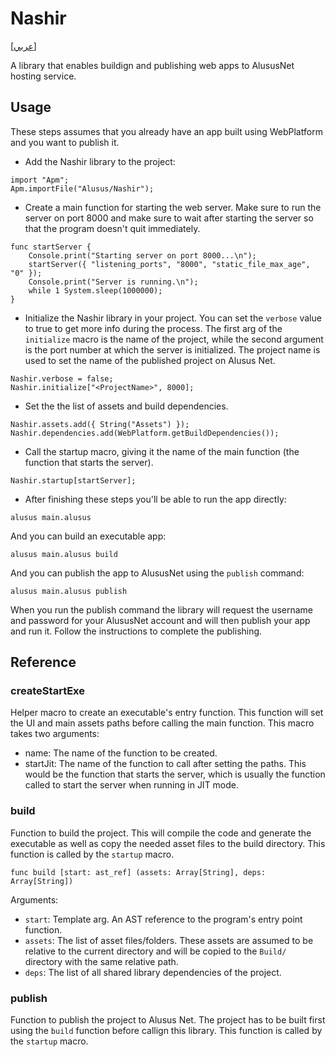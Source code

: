 # Nashir
[[عربي]](readme.ar.md)

A library that enables buildign and publishing web apps to AlususNet hosting service.

## Usage

These steps assumes that you already have an app built using WebPlatform and you want to publish it.

* Add the Nashir library to the project:

```
import "Apm";
Apm.importFile("Alusus/Nashir");
```

* Create a main function for starting the web server. Make sure to run the server on port 8000 and
  make sure to wait after starting the server so that the program doesn't quit immediately.

```
func startServer {
    Console.print("Starting server on port 8000...\n");
    startServer({ "listening_ports", "8000", "static_file_max_age", "0" });
    Console.print("Server is running.\n");
    while 1 System.sleep(1000000);
}
```

* Initialize the Nashir library in your project. You can set the `verbose` value to true to get more
  info during the process. The first arg of the `initialize` macro is the name of the project, while
  the second argument is the port number at which the server is initialized. The project name is
  used to set the name of the published project on Alusus Net.

```
Nashir.verbose = false;
Nashir.initialize["<ProjectName>", 8000];
```

* Set the the list of assets and build dependencies.

```
Nashir.assets.add({ String("Assets") });
Nashir.dependencies.add(WebPlatform.getBuildDependencies());
```

* Call the startup macro, giving it the name of the main function (the
  function that starts the server).

```
Nashir.startup[startServer];
```

* After finishing these steps you'll be able to run the app directly:

```
alusus main.alusus
```

And you can build an executable app:

```
alusus main.alusus build
```

And you can publish the app to AlususNet using the `publish` command:

```
alusus main.alusus publish
```

When you run the publish command the library will request the username and password for your AlususNet
account and will then publish your app and run it. Follow the instructions to complete the publishing.

## Reference

### createStartExe

Helper macro to create an executable's entry function. This function will set the UI and main assets
paths before calling the main function. This macro takes two arguments:
* name: The name of the function to be created.
* startJit: The name of the function to call after setting the paths. This would be the function
  that starts the server, which is usually the function called to start the server when running
  in JIT mode.

### build

Function to build the project. This will compile the code and generate the executable as well as
copy the needed asset files to the build directory. This function is called by the `startup` macro.

```
func build [start: ast_ref] (assets: Array[String], deps: Array[String])
```

Arguments:
* `start`: Template arg. An AST reference to the program's entry point function.
* `assets`: The list of asset files/folders. These assets are assumed to be relative to the current
  directory and will be copied to the `Build/` directory with the same relative path.
* `deps`: The list of all shared library dependencies of the project.

### publish

Function to publish the project to Alusus Net. The project has to be built first using the `build`
function before callign this library. This function is called by the `startup` macro.

